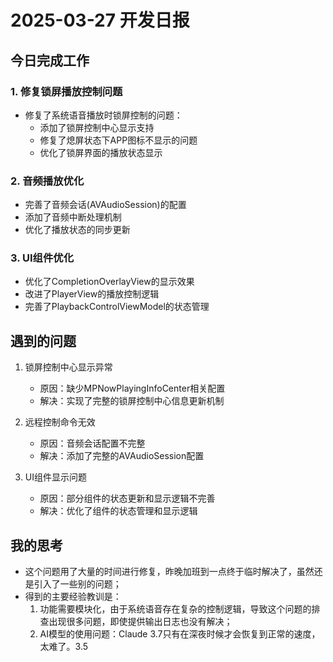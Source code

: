 # 2025-03-27 开发日报

## 今日完成工作

### 1. 修复锁屏播放控制问题
- 修复了系统语音播放时锁屏控制的问题：
  - 添加了锁屏控制中心显示支持
  - 修复了熄屏状态下APP图标不显示的问题
  - 优化了锁屏界面的播放状态显示

### 2. 音频播放优化
- 完善了音频会话(AVAudioSession)的配置
- 添加了音频中断处理机制
- 优化了播放状态的同步更新

### 3. UI组件优化
- 优化了CompletionOverlayView的显示效果
- 改进了PlayerView的播放控制逻辑
- 完善了PlaybackControlViewModel的状态管理

## 遇到的问题
1. 锁屏控制中心显示异常
   - 原因：缺少MPNowPlayingInfoCenter相关配置
   - 解决：实现了完整的锁屏控制中心信息更新机制

2. 远程控制命令无效
   - 原因：音频会话配置不完整
   - 解决：添加了完整的AVAudioSession配置

3. UI组件显示问题
   - 原因：部分组件的状态更新和显示逻辑不完善
   - 解决：优化了组件的状态管理和显示逻辑

## 我的思考
- 这个问题用了大量的时间进行修复，昨晚加班到一点终于临时解决了，虽然还是引入了一些别的问题；
- 得到的主要经验教训是：
   1. 功能需要模块化，由于系统语音存在复杂的控制逻辑，导致这个问题的排查出现很多问题，即使提供输出日志也没有解决；
   2. AI模型的使用问题：Claude 3.7只有在深夜时候才会恢复到正常的速度，太难了。3.5
